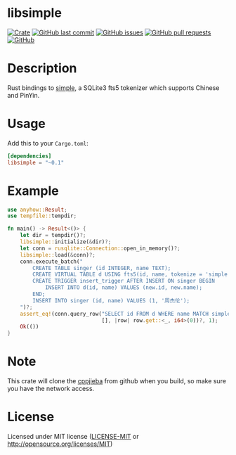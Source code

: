 # libsimple

[![Crate](https://img.shields.io/crates/v/libsimple.svg)](https://crates.io/crates/libsimple)
[![GitHub last commit](https://img.shields.io/github/last-commit/xuxiaocheng0201/libsimple)](https://github.com/xuxiaocheng0201/libsimple/commits/master)
[![GitHub issues](https://img.shields.io/github/issues-raw/xuxiaocheng0201/libsimple)](https://github.com/xuxiaocheng0201/libsimple/issues)
[![GitHub pull requests](https://img.shields.io/github/issues-pr/xuxiaocheng0201/libsimple)](https://github.com/xuxiaocheng0201/libsimple/pulls)
[![GitHub](https://img.shields.io/github/license/xuxiaocheng0201/libsimple)](https://github.com/xuxiaocheng0201/libsimple/blob/master/LICENSE)

# Description

Rust bindings to [simple](https://github.com/wangfenjin/simple),
a SQLite3 fts5 tokenizer which supports Chinese and PinYin.


# Usage

Add this to your `Cargo.toml`:

```toml
[dependencies]
libsimple = "~0.1"
```


# Example

```rust
use anyhow::Result;
use tempfile::tempdir;

fn main() -> Result<()> {
    let dir = tempdir()?;
    libsimple::initialize(&dir)?;
    let conn = rusqlite::Connection::open_in_memory()?;
    libsimple::load(&conn)?;
    conn.execute_batch("
        CREATE TABLE singer (id INTEGER, name TEXT);
        CREATE VIRTUAL TABLE d USING fts5(id, name, tokenize = 'simple');
        CREATE TRIGGER insert_trigger AFTER INSERT ON singer BEGIN
            INSERT INTO d(id, name) VALUES (new.id, new.name);
        END;
        INSERT INTO singer (id, name) VALUES (1, '周杰伦');
    ")?;
    assert_eq!(conn.query_row("SELECT id FROM d WHERE name MATCH simple_query('zhoujiel')",
                              [], |row| row.get::<_, i64>(0))?, 1);
    Ok(())
}
```


# Note

This crate will clone the [cppjieba](https://github.com/yanyiwu/cppjieba.git/) from github when you build,
so make sure you have the network access.


# License

Licensed under MIT license ([LICENSE-MIT](LICENSE) or http://opensource.org/licenses/MIT)
